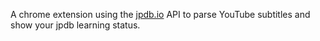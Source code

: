 A chrome extension using the [jpdb.io](https://jpdb.io) API to parse YouTube subtitles and show your jpdb learning status.
